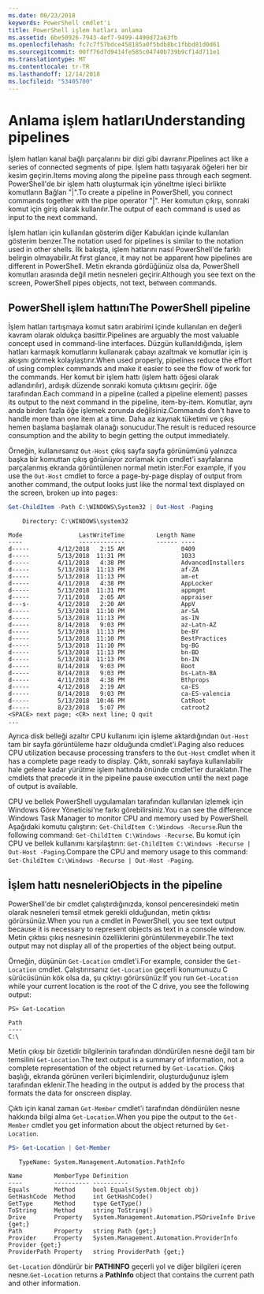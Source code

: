 ```yaml
---
ms.date: 08/23/2018
keywords: PowerShell cmdlet'i
title: PowerShell işlem hatları anlama
ms.assetid: 6be50926-7943-4ef7-9499-4490d72a63fb
ms.openlocfilehash: fc7c7f57bdce458185a0f5bdb8bc1fbbd81d0d61
ms.sourcegitcommit: 00ff76d7d9414fe585c04740b739b9cf14d711e1
ms.translationtype: MT
ms.contentlocale: tr-TR
ms.lasthandoff: 12/14/2018
ms.locfileid: "53405700"
---
```

# <a name="understanding-pipelines"></a><span data-ttu-id="ef9bb-103">Anlama işlem hatları</span><span class="sxs-lookup"><span data-stu-id="ef9bb-103">Understanding pipelines</span></span>

<span data-ttu-id="ef9bb-104">İşlem hatları kanal bağlı parçalarını bir dizi gibi davranır.</span><span class="sxs-lookup"><span data-stu-id="ef9bb-104">Pipelines act like a series of connected segments of pipe.</span></span> <span data-ttu-id="ef9bb-105">İşlem hattı taşıyarak öğeleri her bir kesim geçirin.</span><span class="sxs-lookup"><span data-stu-id="ef9bb-105">Items moving along the pipeline pass through each segment.</span></span> <span data-ttu-id="ef9bb-106">PowerShell'de bir işlem hattı oluşturmak için yöneltme işleci birlikte komutların Bağlan "|".</span><span class="sxs-lookup"><span data-stu-id="ef9bb-106">To create a pipeline in PowerShell, you connect commands together with the pipe operator "|".</span></span> <span data-ttu-id="ef9bb-107">Her komutun çıkışı, sonraki komut için giriş olarak kullanılır.</span><span class="sxs-lookup"><span data-stu-id="ef9bb-107">The output of each command is used as input to the next command.</span></span>

<span data-ttu-id="ef9bb-108">İşlem hatları için kullanılan gösterim diğer Kabukları içinde kullanılan gösterim benzer.</span><span class="sxs-lookup"><span data-stu-id="ef9bb-108">The notation used for pipelines is similar to the notation used in other shells.</span></span> <span data-ttu-id="ef9bb-109">İlk bakışta, işlem hatlarını nasıl PowerShell'de farklı belirgin olmayabilir.</span><span class="sxs-lookup"><span data-stu-id="ef9bb-109">At first glance, it may not be apparent how pipelines are different in PowerShell.</span></span> <span data-ttu-id="ef9bb-110">Metin ekranda gördüğünüz olsa da, PowerShell komutları arasında değil metin nesneleri geçirir.</span><span class="sxs-lookup"><span data-stu-id="ef9bb-110">Although you see text on the screen, PowerShell pipes objects, not text, between commands.</span></span>

## <a name="the-powershell-pipeline"></a><span data-ttu-id="ef9bb-111">PowerShell işlem hattını</span><span class="sxs-lookup"><span data-stu-id="ef9bb-111">The PowerShell pipeline</span></span>

<span data-ttu-id="ef9bb-112">İşlem hatları tartışmaya komut satırı arabirimi içinde kullanılan en değerli kavram olarak oldukça basittir.</span><span class="sxs-lookup"><span data-stu-id="ef9bb-112">Pipelines are arguably the most valuable concept used in command-line interfaces.</span></span> <span data-ttu-id="ef9bb-113">Düzgün kullanıldığında, işlem hatları karmaşık komutlarını kullanarak çabayı azaltmak ve komutlar için iş akışını görmek kolaylaştırır.</span><span class="sxs-lookup"><span data-stu-id="ef9bb-113">When used properly, pipelines reduce the effort of using complex commands and make it easier to see the flow of work for the commands.</span></span> <span data-ttu-id="ef9bb-114">Her komut bir işlem hattı (işlem hattı öğesi olarak adlandırılır), ardışık düzende sonraki komuta çıktısını geçirir. öğe tarafından.</span><span class="sxs-lookup"><span data-stu-id="ef9bb-114">Each command in a pipeline (called a pipeline element) passes its output to the next command in the pipeline, item-by-item.</span></span> <span data-ttu-id="ef9bb-115">Komutlar, aynı anda birden fazla öğe işlemek zorunda değilsiniz.</span><span class="sxs-lookup"><span data-stu-id="ef9bb-115">Commands don't have to handle more than one item at a time.</span></span> <span data-ttu-id="ef9bb-116">Daha az kaynak tüketimi ve çıkış hemen başlama başlamak olanağı sonucudur.</span><span class="sxs-lookup"><span data-stu-id="ef9bb-116">The result is reduced resource consumption and the ability to begin getting the output immediately.</span></span>

<span data-ttu-id="ef9bb-117">Örneğin, kullanırsanız `Out-Host` çıkış sayfa sayfa görünümünü yalnızca başka bir komuttan çıkış görünüyor zorlamak için cmdlet'i sayfalarına parçalanmış ekranda görüntülenen normal metin ister:</span><span class="sxs-lookup"><span data-stu-id="ef9bb-117">For example, if you use the `Out-Host` cmdlet to force a page-by-page display of output from another command, the output looks just like the normal text displayed on the screen, broken up into pages:</span></span>

```powershell
Get-ChildItem -Path C:\WINDOWS\System32 | Out-Host -Paging
```

```Output
    Directory: C:\WINDOWS\system32

Mode                LastWriteTime         Length Name
----                -------------         ------ ----
d-----        4/12/2018   2:15 AM                0409
d-----        5/13/2018  11:31 PM                1033
d-----        4/11/2018   4:38 PM                AdvancedInstallers
d-----        5/13/2018  11:13 PM                af-ZA
d-----        5/13/2018  11:13 PM                am-et
d-----        4/11/2018   4:38 PM                AppLocker
d-----        5/13/2018  11:31 PM                appmgmt
d-----        7/11/2018   2:05 AM                appraiser
d---s-        4/12/2018   2:20 AM                AppV
d-----        5/13/2018  11:10 PM                ar-SA
d-----        5/13/2018  11:13 PM                as-IN
d-----        8/14/2018   9:03 PM                az-Latn-AZ
d-----        5/13/2018  11:13 PM                be-BY
d-----        5/13/2018  11:10 PM                BestPractices
d-----        5/13/2018  11:10 PM                bg-BG
d-----        5/13/2018  11:13 PM                bn-BD
d-----        5/13/2018  11:13 PM                bn-IN
d-----        8/14/2018   9:03 PM                Boot
d-----        8/14/2018   9:03 PM                bs-Latn-BA
d-----        4/11/2018   4:38 PM                Bthprops
d-----        4/12/2018   2:19 AM                ca-ES
d-----        8/14/2018   9:03 PM                ca-ES-valencia
d-----        5/13/2018  10:46 PM                CatRoot
d-----        8/23/2018   5:07 PM                catroot2
<SPACE> next page; <CR> next line; Q quit
...
```

<span data-ttu-id="ef9bb-118">Ayrıca disk belleği azaltır CPU kullanımı için işleme aktardığından `Out-Host` tam bir sayfa görüntüleme hazır olduğunda cmdlet'i.</span><span class="sxs-lookup"><span data-stu-id="ef9bb-118">Paging also reduces CPU utilization because processing transfers to the `Out-Host` cmdlet when it has a complete page ready to display.</span></span> <span data-ttu-id="ef9bb-119">Çıktı, sonraki sayfaya kullanılabilir hale gelene kadar yürütme işlem hattında önünde cmdlet'ler duraklatın.</span><span class="sxs-lookup"><span data-stu-id="ef9bb-119">The cmdlets that precede it in the pipeline pause execution until the next page of output is available.</span></span>

<span data-ttu-id="ef9bb-120">CPU ve bellek PowerShell uygulamaları tarafından kullanılan izlemek için Windows Görev Yöneticisi'ne farkı görebilirsiniz.</span><span class="sxs-lookup"><span data-stu-id="ef9bb-120">You can see the difference Windows Task Manager to monitor CPU and memory used by PowerShell.</span></span> <span data-ttu-id="ef9bb-121">Aşağıdaki komutu çalıştırın: `Get-ChildItem C:\Windows -Recurse`.</span><span class="sxs-lookup"><span data-stu-id="ef9bb-121">Run the following command: `Get-ChildItem C:\Windows -Recurse`.</span></span> <span data-ttu-id="ef9bb-122">Bu komut için CPU ve bellek kullanımı karşılaştırın: `Get-ChildItem C:\Windows -Recurse | Out-Host -Paging`.</span><span class="sxs-lookup"><span data-stu-id="ef9bb-122">Compare the CPU and memory usage to this command: `Get-ChildItem C:\Windows -Recurse | Out-Host -Paging`.</span></span>

## <a name="objects-in-the-pipeline"></a><span data-ttu-id="ef9bb-123">İşlem hattı nesneleri</span><span class="sxs-lookup"><span data-stu-id="ef9bb-123">Objects in the pipeline</span></span>

<span data-ttu-id="ef9bb-124">PowerShell'de bir cmdlet çalıştırdığınızda, konsol penceresindeki metin olarak nesneleri temsil etmek gerekli olduğundan, metin çıktısı görürsünüz.</span><span class="sxs-lookup"><span data-stu-id="ef9bb-124">When you run a cmdlet in PowerShell, you see text output because it is necessary to represent objects as text in a console window.</span></span> <span data-ttu-id="ef9bb-125">Metin çıktısı çıkış nesnesinin özelliklerini görüntülenmeyebilir.</span><span class="sxs-lookup"><span data-stu-id="ef9bb-125">The text output may not display all of the properties of the object being output.</span></span>

<span data-ttu-id="ef9bb-126">Örneğin, düşünün `Get-Location` cmdlet'i.</span><span class="sxs-lookup"><span data-stu-id="ef9bb-126">For example, consider the `Get-Location` cmdlet.</span></span> <span data-ttu-id="ef9bb-127">Çalıştırırsanız `Get-Location` geçerli konumunuzu C sürücüsünün kök olsa da, şu çıktıyı görürsünüz:</span><span class="sxs-lookup"><span data-stu-id="ef9bb-127">If you run `Get-Location` while your current location is the root of the C drive, you see the following output:</span></span>

```
PS> Get-Location

Path
----
C:\
```

<span data-ttu-id="ef9bb-128">Metin çıkışı bir özetidir bilgilerinin tarafından döndürülen nesne değil tam bir temsilini `Get-Location`.</span><span class="sxs-lookup"><span data-stu-id="ef9bb-128">The text output is a summary of information, not a complete representation of the object returned by `Get-Location`.</span></span> <span data-ttu-id="ef9bb-129">Çıkış başlığı, ekranda görünen verileri biçimlendirir, oluşturduğunuz işlem tarafından eklenir.</span><span class="sxs-lookup"><span data-stu-id="ef9bb-129">The heading in the output is added by the process that formats the data for onscreen display.</span></span>

<span data-ttu-id="ef9bb-130">Çıktı için kanal zaman `Get-Member` cmdlet'i tarafından döndürülen nesne hakkında bilgi alma `Get-Location`.</span><span class="sxs-lookup"><span data-stu-id="ef9bb-130">When you pipe the output to the `Get-Member` cmdlet you get information about the object returned by `Get-Location`.</span></span>

```powershell
PS> Get-Location | Get-Member
```

```Output
   TypeName: System.Management.Automation.PathInfo

Name         MemberType Definition
----         ---------- ----------
Equals       Method     bool Equals(System.Object obj)
GetHashCode  Method     int GetHashCode()
GetType      Method     type GetType()
ToString     Method     string ToString()
Drive        Property   System.Management.Automation.PSDriveInfo Drive {get;}
Path         Property   string Path {get;}
Provider     Property   System.Management.Automation.ProviderInfo Provider {get;}
ProviderPath Property   string ProviderPath {get;}
```

<span data-ttu-id="ef9bb-131">`Get-Location` döndürür bir **PATHINFO** geçerli yol ve diğer bilgileri içeren nesne.</span><span class="sxs-lookup"><span data-stu-id="ef9bb-131">`Get-Location` returns a **PathInfo** object that contains the current path and other information.</span></span>
